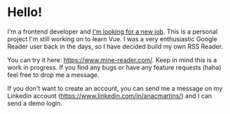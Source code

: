 # Hello!

I'm a frontend developer and [I'm looking for a new job](https://www.linkedin.com/in/anacmartins/). This is a personal project I'm still working on to learn Vue. I was a very enthusiastic Google Reader user back in the days, so I have decided build my own RSS Reader.

You can try it here: https://www.mine-reader.com/. Keep in mind this is a work in progress. If you find any bugs or have any feature requests (haha) feel free to drop me a message.

If you don't want to create an account, you can send me a message on my Linkedin account (https://www.linkedin.com/in/anacmartins/) and I can send a demo login.
